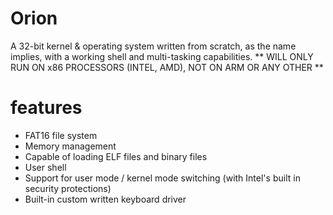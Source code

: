 # Orion
A 32-bit kernel &amp; operating system written from scratch, as the name implies, with a working shell and multi-tasking capabilities. ** WILL ONLY RUN ON x86 PROCESSORS (INTEL, AMD), NOT ON ARM OR ANY OTHER **

# features

- FAT16 file system
- Memory management
- Capable of loading ELF files and binary files
- User shell
- Support for user mode / kernel mode switching (with Intel's built in security protections)
- Built-in custom written keyboard driver
